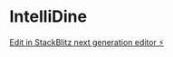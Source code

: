 # IntelliDine

[Edit in StackBlitz next generation editor ⚡️](https://stackblitz.com/~/github.com/thamain1/IntelliDine)